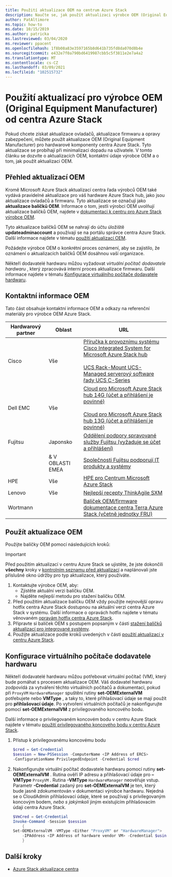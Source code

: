 ```yaml
---
title: Použití aktualizace OEM na centrum Azure Stack
description: Naučte se, jak použít aktualizaci výrobce OEM (Original Equipment Manufacturer) na Azure Stack hub.
author: PatAltimore
ms.topic: how-to
ms.date: 10/15/2019
ms.author: patricka
ms.lastreviewed: 03/04/2020
ms.reviewer: ppacent
ms.openlocfilehash: 1f8b08a83e3597165b8d641b735fd8da070d8b4e
ms.sourcegitcommit: e432e7f0a790bd6419987cbb5c5f3811e2e7a4a2
ms.translationtype: MT
ms.contentlocale: cs-CZ
ms.lasthandoff: 03/09/2021
ms.locfileid: "102515732"
---
```

# <a name="apply-azure-stack-hub-original-equipment-manufacturer-oem-updates"></a>Použití aktualizací pro výrobce OEM (Original Equipment Manufacturer) od centra Azure Stack

Pokud chcete získat aktualizace ovladačů, aktualizace firmwaru a opravy zabezpečení, můžete použít aktualizace OEM (Original Equipment Manufacturer) pro hardwarové komponenty centra Azure Stack. Tyto aktualizace se probíhají při minimalizaci dopadu na uživatele. V tomto článku se dozvíte o aktualizacích OEM, kontaktní údaje výrobce OEM a o tom, jak použít aktualizaci OEM.

## <a name="overview-of-oem-updates"></a>Přehled aktualizací OEM

Kromě Microsoft Azure Stack aktualizací centra řada výrobců OEM také vydává pravidelné aktualizace pro váš hardware Azure Stack hub, jako jsou aktualizace ovladačů a firmwaru. Tyto aktualizace se označují jako **aktualizace balíčků OEM**. Informace o tom, jestli výrobci OEM uvolňují aktualizace balíčků OEM, najdete v [dokumentaci k centru pro Azure Stack výrobce OEM](#oem-contact-information).

Tyto aktualizace balíčků OEM se nahrají do účtu úložiště **updateadminaccount** a používají se na portálu správce centra Azure Stack. Další informace najdete v tématu [použití aktualizací OEM](#apply-oem-updates).

Požádejte výrobce OEM o konkrétní proces oznámení, aby se zajistilo, že oznámení o aktualizacích balíčků OEM dosáhnou vaší organizace.

Někteří dodavatelé hardwaru můžou vyžadovat *virtuální počítač dodavatele hardwaru* , který zpracovává interní proces aktualizace firmwaru. Další informace najdete v tématu [Konfigurace virtuálního počítače dodavatele hardwaru](#configure-hardware-vendor-vm).

## <a name="oem-contact-information"></a>Kontaktní informace OEM

Tato část obsahuje kontaktní informace OEM a odkazy na referenční materiály pro výrobce OEM Azure Stack.

| Hardwarový partner | Oblast | URL |
|-----|----|-----|
| Cisco | Vše | [Příručka k provoznímu systému Cisco Integrated System for Microsoft Azure Stack hub](https://aka.ms/aa708e2)<br><br>[UCS Rack-Mount UCS-Managed serverový software řady UCS C-Series](https://aka.ms/aa700rq) |
| Dell EMC | Vše | [Cloud pro Microsoft Azure Stack hub 14G (účet a přihlášení je povinné)](https://support.emc.com/downloads/44615_Cloud-for-Microsoft-Azure-Stack-14G)<br><br>[Cloud pro Microsoft Azure Stack hub 13G (účet a přihlášení je povinné)](https://support.emc.com/downloads/42238_Cloud-for-Microsoft-Azure-Stack-13G) |
| Fujitsu | Japonsko | [Oddělení podpory spravované služby Fujitsu (vyžaduje se účet a přihlášení)](https://eservice.fujitsu.com/supportdesk-web/) |
|  | & V OBLASTI EMEA | [Společnosti Fujitsu podporují IT produkty a systémy](https://support.ts.fujitsu.com/IndexContact.asp?lng=COM&ln=no&LC=del) |
| HPE | Vše | [HPE pro Centrum Microsoft Azure Stack](http://www.hpe.com/info/MASupdates) |
| Lenovo | Vše | [Nejlepší recepty ThinkAgile SXM](https://datacentersupport.lenovo.com/us/en/solutions/ht505122)
| Wortmann |  | [Balíček OEM/firmware](https://drive.terracloud.de/dl/fiTdTb66mwDAJWgUXUW8KNsd/)<br>[dokumentace centra Terra Azure Stack (včetně jednotky FRU)](https://aka.ms/aa6zktc)

## <a name="apply-oem-updates"></a>Použít aktualizace OEM

Použijte balíčky OEM pomocí následujících kroků:

> [!IMPORTANT]
> Před použitím aktualizací v centru Azure Stack se ujistěte, že jste dokončili **všechny** kroky v [kontrolním seznamu před aktualizací](release-notes-checklist.md) a naplánovali jste příslušné okno údržby pro typ aktualizace, který používáte.

1. Kontaktujte výrobce OEM, aby:
      - Zjistěte aktuální verzi balíčku OEM.  
      - Najděte nejlepší metodu pro stažení balíčku OEM.  
2. Před použitím aktualizace balíčku OEM vždy použijte nejnovější opravu hotfix centra Azure Stack dostupnou na aktuální verzi centra Azure Stack v systému. Další informace o opravách hotfix najdete v tématu věnovaném [opravám hotfix centra Azure Stack](azure-stack-servicing-policy.md).
3. Připravte si balíček OEM s postupem popsaným v části [stažení balíčků aktualizací pro integrované systémy](azure-stack-servicing-policy.md).
4. Použijte aktualizace podle kroků uvedených v části [použití aktualizací v centru Azure Stack](azure-stack-apply-updates.md).

## <a name="configure-hardware-vendor-vm"></a>Konfigurace virtuálního počítače dodavatele hardwaru

Někteří dodavatelé hardwaru můžou potřebovat virtuální počítač (VM), který bude pomáhat s procesem aktualizace OEM. Váš dodavatel hardwaru zodpovídá za vytváření těchto virtuálních počítačů a dokumentaci, pokud při `ProxyVM` `HardwareManager` spuštění rutiny **set-OEMExternalVM** potřebujete nebo **VMType** , a taky to, které přihlašovací údaje se mají použít pro **přihlašovací údaje**. Po vytvoření virtuálních počítačů je nakonfigurujte pomocí **set-OEMExternalVM** z privilegovaného koncového bodu.

Další informace o privilegovaném koncovém bodu v centru Azure Stack najdete v tématu [použití privilegovaného koncového bodu v centru Azure Stack](azure-stack-privileged-endpoint.md).

1. Přístup k privilegovanému koncovému bodu

    ```powershell  
    $cred = Get-Credential
    $session = New-PSSession -ComputerName <IP Address of ERCS>
    -ConfigurationName PrivilegedEndpoint -Credential $cred
    ```

2. Nakonfigurujte virtuální počítač dodavatele hardwaru pomocí rutiny **set-OEMExternalVM** . Rutina ověří IP adresu a přihlašovací údaje pro **– VMType** `ProxyVM` . Rutina **-VMType** `HardwareManager` neověřuje vstup. Parametr **-Credential** zadaný pro **set-OEMExternalVM** je ten, který bude jasně zdokumentován v dokumentaci výrobce hardwaru.  Nejedná se o CloudAdmin přihlašovací údaje, které se používají s privilegovaným koncovým bodem, *nebo s jakýmkoli* jiným existujícím přihlašovacím údaji centra Azure Stack.

    ```powershell  
    $VmCred = Get-Credential
    Invoke-Command -Session $session
        {
    Set-OEMExternalVM -VMType <Either "ProxyVM" or "HardwareManager">
        -IPAddress <IP Address of hardware vendor VM> -Credential $using:VmCred
        }
    ```

## <a name="next-steps"></a>Další kroky

- [Azure Stack aktualizace centra](azure-stack-updates.md)
